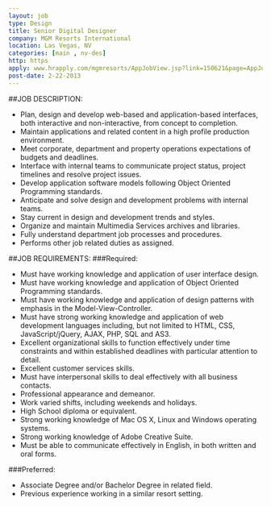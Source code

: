 ```yaml
---
layout: job
type: Design
title: Senior Digital Designer
company: MGM Resorts International
location: Las Vegas, NV
categories: [main , nv-des]
http: https
apply: www.hrapply.com/mgmresorts/AppJobView.jsp?link=150621&page=AppJobListScrape.jsp&skimSessionName=com.hrlogix.view.cont.app.JobListTable&skimName=requisition.requisition_id&skimNdx=331&op=reset
post-date: 2-22-2013
---
```


##JOB DESCRIPTION:

* Plan, design and develop web-based and application-based interfaces, both interactive and non-interactive, from concept to completion.
* Maintain applications and related content in a high profile production environment.
* Meet corporate, department and property operations expectations of budgets and deadlines.
* Interface with internal teams to communicate project status, project timelines and resolve project issues.
* Develop application software models following Object Oriented Programming standards.
* Anticipate and solve design and development problems with internal teams.
* Stay current in design and development trends and styles.
* Organize and maintain Multimedia Services archives and libraries.
* Fully understand department job processes and procedures.
* Performs other job related duties as assigned. 


##JOB REQUIREMENTS:
###Required:

* Must have working knowledge and application of user interface design.
* Must have working knowledge and application of Object Oriented Programming standards.
* Must have working knowledge and application of design patterns with emphasis in the Model-View-Controller.
* Must have strong working knowledge and application of web development languages including, but not limited to HTML, CSS, JavaScript/jQuery, AJAX, PHP, SQL and AS3.
* Excellent organizational skills to function effectively under time constraints and within established deadlines with particular attention to detail.
* Excellent customer services skills.
* Must have interpersonal skills to deal effectively with all business contacts.
* Professional appearance and demeanor.
* Work varied shifts, including weekends and holidays.
* High School diploma or equivalent.
* Strong working knowledge of Mac OS X, Linux and Windows operating systems.
* Strong working knowledge of Adobe Creative Suite.
* Must be able to communicate effectively in English, in both written and oral forms.

###Preferred:

* Associate Degree and/or Bachelor Degree in related field.
* Previous experience working in a similar resort setting.

